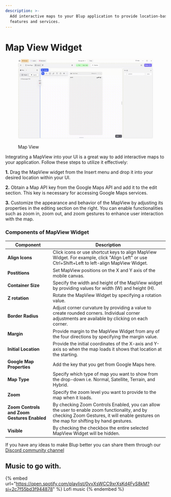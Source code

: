 ```yaml
---
description: >-
  Add interactive maps to your Blup application to provide location-based
  features and services.
---
```


# Map View Widget

<figure><img src="../../../.gitbook/assets/location.gif" alt="Map View"><figcaption><p>Map View</p></figcaption></figure>

Integrating a MapView into your UI is a great way to add interactive maps to your application. Follow these steps to utilize it effectively:

**1.** Drag the MapView widget from the Insert menu and drop it into your desired location within your UI.

**2.** Obtain a Map API key from the Google Maps API and add it to the edit section. This key is necessary for accessing Google Maps services.

**3.** Customize the appearance and behavior of the MapView by adjusting its properties in the editing section on the right. You can enable functionalities such as zoom in, zoom out, and zoom gestures to enhance user interaction with the map.

### Components of MapView Widget

| Component                                   | Description                                                                                                                                                                              |
| ------------------------------------------- | ---------------------------------------------------------------------------------------------------------------------------------------------------------------------------------------- |
| **Align Icons**                             | Click icons or use shortcut keys to align MapView Widget. For example, click "Align Left" or use Ctrl+Shift+Left to left-align MapView Widget.                                           |
| **Postitions**                              | Set MapView positions on the X and Y axis of the mobile canvas.                                                                                                                          |
| **Container Size**                          | Specify the width and height of the MapView widget by providing values for width (W) and height (H).                                                                                     |
| **Z rotation**                              | Rotate the MapView Widget by specifying a rotation value.                                                                                                                                |
| **Border Radius**                           | Adjust corner curvature by providing a value to create rounded corners. Individual corner adjustments are available by clicking on each corner.                                          |
| **Margin**                                  | Provide margin to the MapView Widget from any of the four directions by specifying the margin value.                                                                                     |
| **Initial Location**                        | Provide the initial coordinates of the X-axis and Y-axis so when the map loads it shows that location at the starting.                                                                   |
| **Google Map Properties**                   | Add the key that you get from Google Maps here.                                                                                                                                          |
| **Map Type**                                | Specify which type of map you want to show from the drop-down i.e. Normal, Satellite, Terrain, and Hybrid.                                                                               |
| **Zoom**                                    | Specify the zoom level you want to provide to the map when it loads.                                                                                                                     |
| **Zoom Controls and Zoom Gestures Enabled** | By checking Zoom Controls Enabled, you can allow the user to enable zoom functionality, and by checking Zoom Gestures, it will enable gestures on the map for shifting by hand gestures. |
| **Visible**                                 | By checking the checkbox the entire selected MapView Widget will be hidden.                                                                                                              |

If you have any ideas to make Blup better you can share them through our [Discord community channel](https://discord.com/channels/940632966093234176/965313562425823303)

## Music to go with.

{% embed url="https://open.spotify.com/playlist/0vvXsWCC9xrXsKd4FyS8kM?si=2c7f55bd3f944878" %}
Lofi music
{% endembed %}
